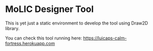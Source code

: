 MoLIC Designer Tool
=======================

This is yet just a static environment to develop the tool using Draw2D library.

You can check this tool running here: https://luicaps-calm-fortress.herokuapp.com
